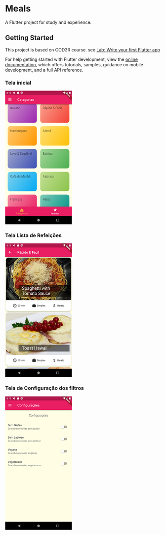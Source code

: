 # Meals

A Flutter project for study and experience.

## Getting Started

This project is based on COD3R course.
see [Lab: Write your first Flutter app](https://docs.flutter.dev/get-started/codelab)


For help getting started with Flutter development, view the
[online documentation](https://docs.flutter.dev/), which offers tutorials,
samples, guidance on mobile development, and a full API reference.

### Tela inicial

![Expenses Manager](./Screenshot_1.png)

### Tela Lista de Refeições

![Expenses Manager](./Screenshot_2.png)

### Tela de Configuração dos filtros

![Expenses Manager](./Screenshot_3.png)
